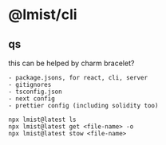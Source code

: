 # @lmist/cli

## qs

this can be helped by charm bracelet?

```shell
- package.jsons, for react, cli, server
- gitignores
- tsconfig.json
- next config
- prettier config (including solidity too)
```

```shell
npx lmist@latest ls
npx lmist@latest get <file-name> -o
npx lmist@latest stow <file-name>
```
